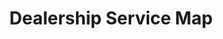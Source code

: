 ---
displayOrder: 3
projectType: 'design'
title: 'Dealership Service Map'
description: 'Car dealership'
thumb: 'screen-post-WnDC9k1aiZ8-unsplash.jpg'
hero:
  file: 'screen-post-WnDC9k1aiZ8-unsplash.jpg'
  alt: 'Car dealership'
heroOrientation: 'horizontal'
color: '#43aa8b'
sections:
  - type: 'key-image'
    subtitle: 'User Journey'
    description: 'We want to understand the journey when buying a car at the dealership. We had researched and discussed the process through 2 perspectives: the dealership and the customer.'
    image:
      file: 'dealership-map.png'
      alt: 'User Journey map of the process of buying a car from the dealership and customer perspective'
---